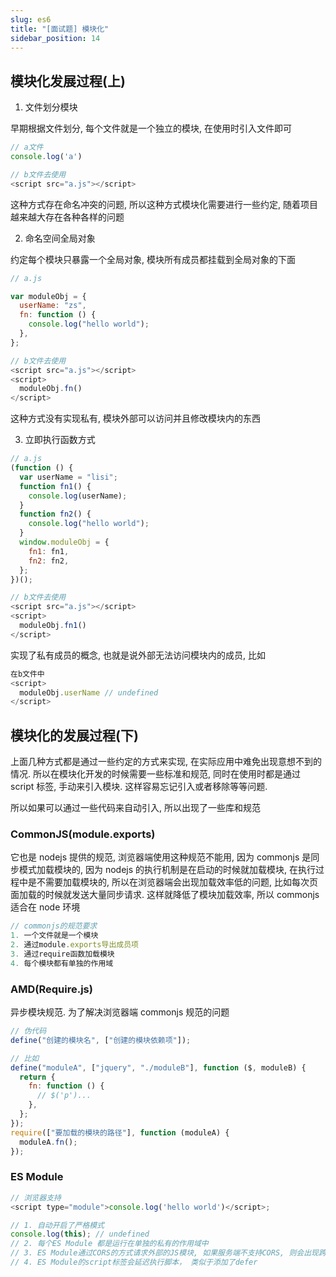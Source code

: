 ```yaml
---
slug: es6
title: "[面试题] 模块化"
sidebar_position: 14
---
```


## 模块化发展过程(上)

1. 文件划分模块

早期根据文件划分, 每个文件就是一个独立的模块, 在使用时引入文件即可

```js
// a文件
console.log('a')

// b文件去使用
<script src="a.js"></script>
```

这种方式存在命名冲突的问题, 所以这种方式模块化需要进行一些约定, 随着项目越来越大存在各种各样的问题

2. 命名空间全局对象

约定每个模块只暴露一个全局对象, 模块所有成员都挂载到全局对象的下面

```js
// a.js

var moduleObj = {
  userName: "zs",
  fn: function () {
    console.log("hello world");
  },
};

// b文件去使用
<script src="a.js"></script>
<script>
  moduleObj.fn()
</script>
```

这种方式没有实现私有, 模块外部可以访问并且修改模块内的东西

3. 立即执行函数方式

```js
// a.js
(function () {
  var userName = "lisi";
  function fn1() {
    console.log(userName);
  }
  function fn2() {
    console.log("hello world");
  }
  window.moduleObj = {
    fn1: fn1,
    fn2: fn2,
  };
})();

// b文件去使用
<script src="a.js"></script>
<script>
  moduleObj.fn1()
</script>
```

实现了私有成员的概念, 也就是说外部无法访问模块内的成员, 比如

```js
在b文件中
<script>
  moduleObj.userName // undefined
</script>
```

## 模块化的发展过程(下)

上面几种方式都是通过一些约定的方式来实现, 在实际应用中难免出现意想不到的情况. 所以在模块化开发的时候需要一些标准和规范, 同时在使用时都是通过 script 标签, 手动来引入模块. 这样容易忘记引入或者移除等等问题.

所以如果可以通过一些代码来自动引入, 所以出现了一些库和规范

### CommonJS(module.exports)

它也是 nodejs 提供的规范, 浏览器端使用这种规范不能用, 因为 commonjs 是同步模式加载模块的, 因为 nodejs 的执行机制是在启动的时候就加载模块, 在执行过程中是不需要加载模块的, 所以在浏览器端会出现加载效率低的问题, 比如每次页面加载的时候就发送大量同步请求. 这样就降低了模块加载效率, 所以 commonjs 适合在 node 环境

```js
// commonjs的规范要求
1. 一个文件就是一个模块
2. 通过module.exports导出成员项
3. 通过require函数加载模块
4. 每个模块都有单独的作用域
```

### AMD(Require.js)

异步模块规范. 为了解决浏览器端 commonjs 规范的问题

```js
// 伪代码
define("创建的模块名", ["创建的模块依赖项"]);

// 比如
define("moduleA", ["jquery", "./moduleB"], function ($, moduleB) {
  return {
    fn: function () {
      // $('p')...
    },
  };
});
require(["要加载的模块的路径"], function (moduleA) {
  moduleA.fn();
});
```

### ES Module

```js
// 浏览器支持
<script type="module">console.log('hello world')</script>;

// 1. 自动开启了严格模式
console.log(this); // undefined
// 2. 每个ES Module 都是运行在单独的私有的作用域中
// 3. ES Module通过CORS的方式请求外部的JS模块, 如果服务端不支持CORS, 则会出现跨域的问题
// 4. ES Module的script标签会延迟执行脚本， 类似于添加了defer
```
